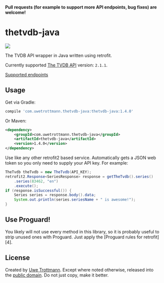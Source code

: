 **Pull requests (for example to support more API endpoints, bug fixes) are welcome!**

# thetvdb-java

<a href="https://search.maven.org/#search%7Cga%7C1%7Cthetvdb-java"><img src="https://img.shields.io/maven-central/v/com.uwetrottmann.thetvdb-java/thetvdb-java.svg?style=flat-square"></a>

The TVDB API wrapper in Java written using retrofit.

Currently supported [The TVDB API](https://api.thetvdb.com/swagger) version: `2.1.1`.

[Supported endpoints](https://github.com/UweTrottmann/thetvdb-java/issues/1)

## Usage
Get via Gradle:
```groovy
compile 'com.uwetrottmann.thetvdb-java:thetvdb-java:1.4.0'
```

Or Maven:
```xml
<dependency>
    <groupId>com.uwetrottmann.thetvdb-java</groupId>
    <artifactId>thetvdb-java</artifactId>
    <version>1.4.0</version>
</dependency>
```

Use like any other retrofit2 based service. Automatically gets a JSON web token so you only need to supply your API key.
For example:

```java
TheTvdb theTvdb = new TheTvdb(API_KEY);
retrofit2.Response<SeriesResponse> response = getTheTvdb().series()
    .series(83462, "en")
    .execute();
if (response.isSuccessful()) {
    Series series = response.body().data;
    System.out.println(series.seriesName + " is awesome!");
}

```

## Use Proguard!
You likely will not use every method in this library, so it is probably useful to strip unused ones with Proguard.
Just apply the [Proguard rules for retrofit][4].

## License
Created by [Uwe Trottmann](http://uwetrottmann.com).
Except where noted otherwise, released into the [public domain](UNLICENSE).
Do not just copy, make it better.